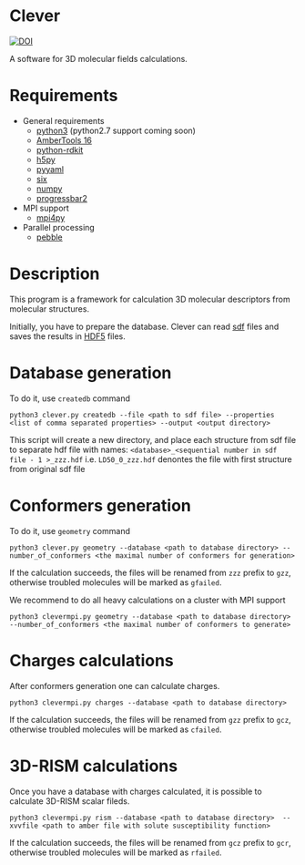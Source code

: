 # Clever
[![DOI](https://zenodo.org/badge/98550290.svg)](https://zenodo.org/badge/latestdoi/98550290)

A software for 3D molecular fields calculations. 

# Requirements 
* General requirements
  * [python3](https://www.python.org/) (python2.7 support coming soon)
  * [AmberTools 16](http://ambermd.org)
  * [python-rdkit](http://www.rdkit.org)
  * [h5py](http://www.h5py.org) 
  * [pyyaml](http://pyyaml.org)
  * [six](https://pypi.python.org/pypi/six)
  * [numpy](http://www.numpy.org/)
  * [progressbar2](https://pypi.python.org/pypi/progressbar2)
* MPI support 
  * [mpi4py](http://pythonhosted.org/mpi4py/)
* Parallel processing 
  * [pebble](https://pypi.python.org/pypi/Pebble)

# Description 
This program is a framework for calculation 3D molecular descriptors from molecular structures. 

Initially, you have to prepare the database. Clever can read [sdf](https://en.wikipedia.org/wiki/Chemical_table_file) files and saves the results in [HDF5](http://www.h5py.org/) files.

# Database generation
To do it, use `createdb` command

`python3 clever.py createdb --file <path to sdf file> --properties <list of comma separated properties> --output <output directory>`

This script will create a new directory, and place each structure from sdf file to separate hdf file with names: `<database>_<sequential number in sdf file - 1 >_zzz.hdf`
i.e. `LD50_0_zzz.hdf` denontes the file with first structure from original sdf file

# Conformers generation
To do it, use `geometry` command

`python3 clever.py geometry --database <path to database directory> --number_of_conformers <the maximal number of conformers for generation>`

If the calculation succeeds, the files will be renamed from `zzz` prefix to `gzz`, otherwise troubled molecules will be marked as `gfailed`.

We recommend to do all heavy calculations on a cluster with MPI support

`python3 clevermpi.py geometry --database <path to database directory> --number_of_conformers <the maximal number of conformers to generate>`

# Charges calculations

After conformers generation one can calculate charges. 

`python3 clevermpi.py charges --database <path to database directory>`

If the calculation succeeds, the files will be renamed from `gzz` prefix to `gcz`, otherwise troubled molecules will be marked as `cfailed`.

# 3D-RISM calculations
Once you have a database with charges calculated, it is possible to calculate 3D-RISM scalar fileds. 

`python3 clevermpi.py rism --database <path to database directory>  --xvvfile <path to amber file with solute susceptibility function>
`

If the calculation succeeds, the files will be renamed from `gcz` prefix to `gcr`, otherwise troubled molecules will be marked as `rfailed`.







